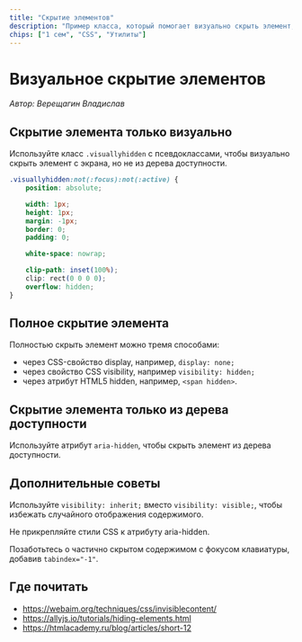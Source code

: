 ```yaml
---
title: "Скрытие элементов"
description: "Пример класса, который помогает визуально скрыть элемент, но оставить его для доступности."
chips: ["1 сем", "CSS", "Утилиты"]
---
```


# Визуальное скрытие элементов

_Автор: Верещагин Владислав_

## Скрытие элемента только визуально

Используйте класс `.visuallyhidden` с псевдоклассами, чтобы визуально скрыть элемент с экрана, но не из дерева доступности.

```css
.visuallyhidden:not(:focus):not(:active) {
    position: absolute;

    width: 1px;
    height: 1px;
    margin: -1px;
    border: 0;
    padding: 0;

    white-space: nowrap;

    clip-path: inset(100%);
    clip: rect(0 0 0 0);
    overflow: hidden;
}
```

## Полное скрытие элемента

Полностью скрыть элемент можно тремя способами:

- через CSS-свойство display, например, `display: none;`
- через свойство CSS visibility, например `visibility: hidden;`
- через атрибут HTML5 hidden, например, `<span hidden>`.

## Скрытие элемента только из дерева доступности

Используйте атрибут `aria-hidden`, чтобы скрыть элемент из дерева доступности.

## Дополнительные советы

Используйте `visibility: inherit;` вместо `visibility: visible;`, чтобы избежать случайного отображения содержимого.

Не прикрепляйте стили CSS к атрибуту aria-hidden.

Позаботьтесь о частично скрытом содержимом с фокусом клавиатуры, добавив `tabindex="-1"`.

## Где почитать

- https://webaim.org/techniques/css/invisiblecontent/
- https://allyjs.io/tutorials/hiding-elements.html
- https://htmlacademy.ru/blog/articles/short-12
